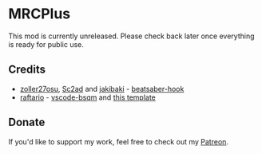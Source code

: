 # MRCPlus
This mod is currently unreleased. Please check back later once everything is ready for public use.

## Credits

* [zoller27osu](https://github.com/zoller27osu), [Sc2ad](https://github.com/Sc2ad) and [jakibaki](https://github.com/jakibaki) - [beatsaber-hook](https://github.com/sc2ad/beatsaber-hook)
* [raftario](https://github.com/raftario) - [vscode-bsqm](https://github.com/raftario/vscode-bsqm) and [this template](https://github.com/raftario/bmbf-mod-template)

## Donate
If you'd like to support my work, feel free to check out my [Patreon](https://www.patreon.com/Raemien).
